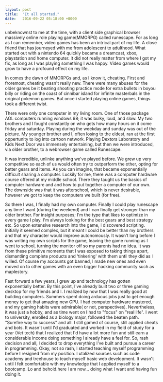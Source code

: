 ```yaml
---
layout: post
title:  "It all started,"
date:   2016-09-22 05:18:00 +0000
---
```


unbeknownst to me at the time, with a client side graphical browser massively online role playing game(MMORPG) called runescape.
For as long as I can remember, video games has been an intrical part of my life. A close friend that has journeyed with me from adolescent to adulthood. What started out with a nintendo 64 quickly became a dreamcast, xbox, playstation and home computer. It did not really matter from where I got my fix, as long as I was playing something I was happy.  Video  games would grow to have a profound effect on my life.

In comes the dawn of MMORPGs and, as I know it, cheating. First and froremost, cheating wasn't really new. There were many abuses for the older games be it beating shooting practice mode for extra bullets in boyou billy or riding on the coast of cinnibar island for infinite masterbals in the original pokemon games. But once i started playing online games, things took a different twist.

There were only one computer in my living room. One of those package AOL computers running windows 98; it was bulky, loud, and slow. My two brothers and I fought constantly on who gets how many hours on it come friday and saturday. Playing during the weekday and sunday was out of the picture. My younger brother and I, often losing to the eldest, ran at the first oppertunity to log into cartoon network. Playing Dextors Laboratory and Kids Next Door was immensely entertaining, but then we were introduced, via older brother, to a webrowser game called Runescape.

It was incredible, unlinke anything we've played before. We grew up very competitive so each of us would often try to outperform the other, opting for better gears and items. As you can imagine, that became exponentially difficult sharing a computer. Luckily for me, there was a computer hardware course offered at my middle school. There they taught us the basics of computer hardware and and how to put together a computer of our own. The downside was that it was afterschool, which is never desirable, however we got to keep the computers we built (for free).

So there I was, I finally had my own computer. Finally I could play runescape any time I want (during the weekend) and I can finally get stronger than my older brother. For insight purposes; I'm the type that likes to optimize in every game I play. I'm always looking for the best gears and best strategy etc. So upon extensive research into the game, I discovered scripting. Initially it seemed complex, but it meant I could be better than my brothers and that my character would improve autonomously.  It wasn't long before I was writing my own scripts for the game, leaving the game running as I went to school, turning the monitor off so my parents had no idea. It was from these primitive moments that I was exposed to taking things apart, dismantling complete products and 'tinkering' with them until they did as I willed. Of course my accounts got banned, I made new ones and even moved on to other games with an even bigger hacking community such as maplestory.

Fast forward a few years, I grew up and technology has gotten exponentially better.  By this point, I've already built two or three gaming desktop for my friends and I. I realized by now that I was really good at building computers. Summers spent doing arduous jobs just to get enough money to get that amazing new GPU. I had computer hardware mastered, and my gaming habits were admirable( or not, perspectives). Nevertheless, it was just a hobby, and as time went on I had to "focus" on "real life". I went to university, enrolled as a biology major, followed the beaten path. "Surefire way to success" and all. I still gamed of course, still applied cheats and bots. It wasn't until I'd graduated and worked in my field of study for a year (Vet tech) that I realized that I'd have a lot more fun and still earn a considerable income doing something I already have a feel for. So, rash decision and all, I decided to drop everything I've built and pursue a career in programming. Okay, not so rash, I started teaching myself programming before I resigned from my position. I utalized sources such as code academy and treehouse to teach myself basic web development. It wasn't until I felt comfortable with my knowledge that I applied myself to a bootcamp. Lo and behold.here I am now... doing what I want and having fun doing it.

